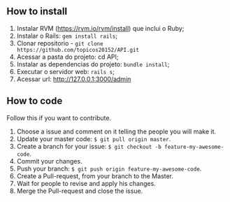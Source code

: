 ## How to install
1. Instalar RVM (https://rvm.io/rvm/install) que inclui o Ruby;
2. Instalar o Rails: `gem install rails`;
3. Clonar repositorio - `git clone https://github.com/topicos20152/API.git`
4. Acessar a pasta do projeto: cd API;
3. Instalar as dependencias do projeto: `bundle install`;
4. Executar o servidor web: `rails s`;
5. Acessar url: http://127.0.0.1:3000/admin


## How to code
Follow this if you want to contribute.

1. Choose a issue and comment on it telling the people you will make it.
2. Update your master code: `$ git pull origin master`.
3. Create a branch for your issue: `$ git checkout -b feature-my-awesome-code`.
4. Commit your changes.
5. Push your branch: `$ git push origin feature-my-awesome-code`.
6. Create a Pull-request, from your branch to the Master.
7. Wait for people to revise and apply his changes.
8. Merge the Pull-request and close the issue.



